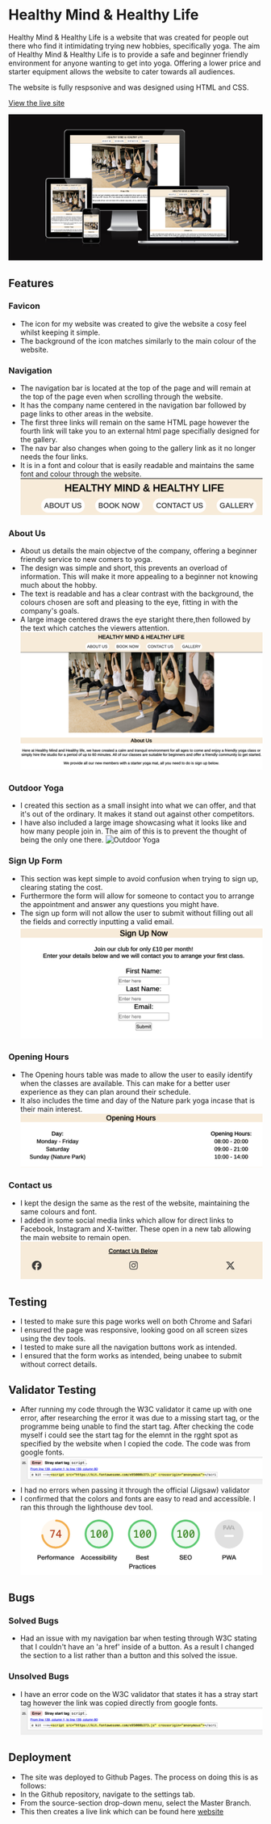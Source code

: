 
# Healthy Mind & Healthy Life

Healthy Mind & Healthy Life is a website that was created for people out there who find it intimidating trying new hobbies, specifically yoga. The aim of Healthy Mind & Healthy Life is to provide a safe and beginner friendly environment for anyone wanting to get into yoga. Offering a lower price and starter equipment allows the website to cater towards all audiences.

The website is fully respsonive and was designed using HTML and CSS.

[View the live site](https://cal009.github.io/healthy-mind-healthy-life/)

![website mock-up](assets/images/read.me-showcase.png)

## Features

### Favicon

* The icon for my website was created to give the website a cosy feel whilst keeping it simple.
* The background of the icon matches similarly to the main colour of the website.

### Navigation

* The navigation bar is located at the top of the page and will remain at the top of the page even when scrolling through the website.
* It has the company name centered in the navigation bar followed by page links to other areas in the website.
* The first three links will remain on the same HTML page however the fourth link will take you to an external html page specifially designed for the gallery.
* The nav bar also changes when going to the gallery link as it no longer needs the four links.
* It is in a font and colour that is easily readable and maintains the same font and colour through the website.
![Navigation Bar](assets/images/header-screenshot.png)

### About Us

* About us details the main objectve of the company, offering a beginner friendly service to new comers to yoga.
* The design was simple and short, this prevents an overload of information. This will make it more appealing to a beginner not knowing much about the hobby.
* The text is readable and has a clear contrast with the background, the colours chosen are soft and pleasing to the eye, fitting in with the company's goals.
* A large image centered draws the eye staright there,then followed by the text which catches the viewers attention.
![About us](assets/images/about-us-screenshot.png)

### Outdoor Yoga

* I created this section as a small insight into what we can offer, and that it's out of the ordinary. It makes it stand out against other competitors.
* I have also included a large image showcasing what it looks like and how many people join in. The aim of this is to prevent the thought of being the only one there.
![Outdoor Yoga](assets/images/outdoor-screenshot.png)

### Sign Up Form

* This section was kept simple to avoid confusion when trying to sign up, clearing stating the cost.
* Furthermore the form will allow for someone to contact you to arrange the appointment and answer any questions you might have.
* The sign up form will not allow the user to submit without filling out all the fields and correctly inputting a valid email.
![Sign up Form](assets/images/signup-screenshot.png)

### Opening Hours

* The Opening hours table was made to allow the user to easily identify when the classes are available. This can make for a better user experience as they can plan around their schedule.
* It also includes the time and day of the Nature park yoga incase that is their main interest.
![Opening Hours Table](assets/images/opening-hours-screenshot.png)

### Contact us

* I kept the design the same as the rest of the website, maintaining the same colours and font.
* I added in some social media links which allow for direct links to Facebook, Instagram and X-twitter. These open in a new tab allowing the main website to remain open.
![Contact us links](assets/images/contact-us-screenshot.png)

## Testing

* I tested to make sure this page works well on both Chrome and Safari
* I ensured the page was responsive, looking good on all screen sizes using the dev tools.
* I tested to make sure all the navigation buttons work as intended.
* I ensured that the form works as intended, being unabee to submit without correct details.

## Validator Testing

* After running my code through the W3C validator it came up with one error, after researching the error it was due to a missing start tag, or the programme being unable to find the start tag. After checking the code myself i could see the start tag for the elemnt in the rgght spot as specified by the website when I copied the code. The code was from google fonts.
![Validator Error](assets/images/w3c-error.png)
* I had no errors when passing it through the official (Jigsaw) validator
* I confirmed that the colors and fonts are easy to read and accessible. I ran this through the lighthouse dev tool.
![Lighthouse Validator](assets/images/lighthouse-score.png)

## Bugs

### Solved Bugs

* Had an issue with my navigation bar when testing through W3C stating that I couldn't have an 'a href' inside of a button. As a result I changed the section to a list rather than a button and this solved the issue.

### Unsolved Bugs

* I have an error code on the W3C validator that states it has a stray start tag however the link was copied directly from google fonts.
![Validator Error](assets/images/w3c-error.png)

## Deployment

* The site was deployed to Github Pages. The process on doing this is as follows:
* In the Github repository, navigate to the settings tab.
* From the source-section drop-down menu, select the Master Branch.
* This then creates a live link which can be found here [website](https://cal009.github.io/healthy-mind-healthy-life/)
